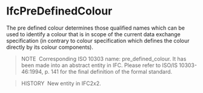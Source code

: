 # IfcPreDefinedColour

The pre defined colour determines those qualified names which can be used to identify a colour that is in scope of the current data exchange specification (in contrary to colour specification which defines the colour directly by its colour components).

> NOTE&nbsp; Corresponding ISO 10303 name: pre_defined_colour. It has been made into an abstract entity in IFC. Please refer to ISO/IS 10303-46:1994, p. 141 for the final definition of the formal standard.

> HISTORY&nbsp; New entity in IFC2x2.
